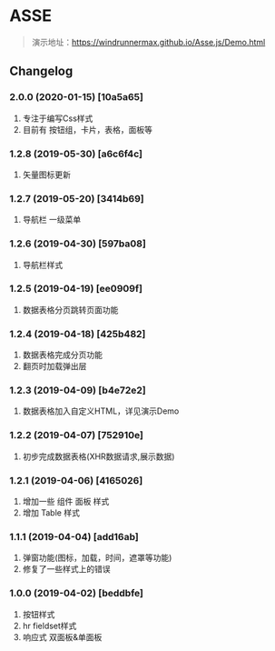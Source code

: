 # ASSE
> 演示地址：https://windrunnermax.github.io/Asse.js/Demo.html  


## Changelog
### 2.0.0 (2020-01-15) [10a5a65]
1. 专注于编写Css样式
2. 目前有 按钮组，卡片，表格，面板等

### 1.2.8 (2019-05-30) [a6c6f4c]
1. 矢量图标更新

### 1.2.7 (2019-05-20) [3414b69]
1. 导航栏 一级菜单

### 1.2.6 (2019-04-30) [597ba08]
1. 导航栏样式

### 1.2.5 (2019-04-19) [ee0909f]
1. 数据表格分页跳转页面功能

### 1.2.4 (2019-04-18) [425b482]
1. 数据表格完成分页功能
2. 翻页时加载弹出层

### 1.2.3 (2019-04-09) [b4e72e2]
1. 数据表格加入自定义HTML，详见演示Demo

### 1.2.2 (2019-04-07) [752910e]
1. 初步完成数据表格(XHR数据请求,展示数据)

### 1.2.1 (2019-04-06) [4165026] 
1. 增加一些 组件 面板 样式
2. 增加 Table 样式

### 1.1.1 (2019-04-04) [add16ab] 
1. 弹窗功能(图标，加载，时间，遮罩等功能)
2. 修复了一些样式上的错误

### 1.0.0 (2019-04-02) [beddbfe] 
1. 按钮样式 
2. hr fieldset样式
3. 响应式 双面板&单面板
